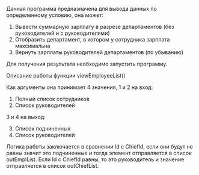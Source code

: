 Данная программа предназначена для вывода данных по определенному условию, она может:
1. Вывести суммарную зарплату в разрезе департаментов (без руководителей и с руководителями)
2. Отобразить департамент, в котором у сотрудника зарплата максимальна
3. Вернуть зарплаты руководителей департаментов (по убыванию)

Для получения результата необходимо запустить программу.

Описание работы функции viewEmployeeList()

Как аргументы она принимает 4 значения, 1 и 2 на вход:
1. Полный список сотрудников
2. Список руководителей

3 и 4 на выход:

3. Список подчиненных
4. Список руководителей

Логика работы заключается в сравнении Id с ChiefId, если они будут не равны значит это подчиненные и тогда элемент отправляется в список outEmplList.
Если Id с ChiefId равны, то это руководитель и значение отправляется в список outChiefList.
